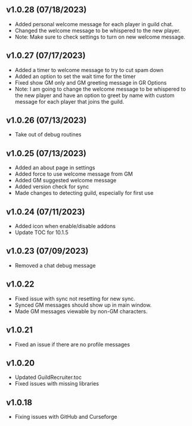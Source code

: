 ## v1.0.28 (07/18/2023)
* Added personal welcome message for each player in guild chat.
* Changed the welcome message to be whispered to the new player.
* Note: Make sure to check settings to turn on new welcome message.

## v1.0.27 (07/17/2023)
* Added a timer to welcome message to try to cut spam down
* Added an option to set the wait time for the timer
* Fixed show GM only and GM greeting message in GR Options
* Note: I am going to change the welcome message to be whispered to
    the new player and have an option to greet by name with custom message
    for each player that joins the guild.

## v1.0.26 (07/13/2023)
* Take out of debug routines

## v1.0.25 (07/13/2023)
* Added an about page in settings
* Added force to use welcome message from GM
* Added GM suggested welcome message
* Added version check for sync
* Made changes to detecting guild, especially for first use


## v1.0.24 (07/11/2023)
* Added icon when enable/disable addons
* Update TOC for 10.1.5

## v1.0.23 (07/09/2023)
* Removed a chat debug message

## v1.0.22
* Fixed issue with sync not resetting for new sync.
* Synced GM messages should show up in main window.
* Made GM messages viewable by non-GM characters.

## v1.0.21
* Fixed an issue if there are no profile messages

## v1.0.20
* Updated GuildRecruiter.toc
* Fixed issues with missing libraries

## v1.0.18
* Fixing issues with GitHub and Curseforge
